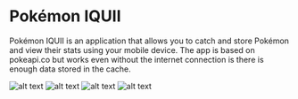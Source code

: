 # Pokémon IQUII

Pokémon IQUII is an application that allows you to catch and store Pokémon and view their stats using your mobile device.
The app is based on pokeapi.co but works even without the internet connection is there is enough data stored in the cache.

![alt text](https://i.postimg.cc/d1S1VzFh/Whats-App-Image-2022-08-13-at-16-49-19.jpg)
![alt text](https://i.postimg.cc/SR2K2DQD/Whats-App-Image-2022-08-13-at-16-49-20.jpg)
![alt text](https://i.postimg.cc/5yh2wL61/Whats-App-Image-2022-08-13-at-16-49-20-1.jpg)
![alt text](https://i.postimg.cc/DfH0kk5D/Whats-App-Image-2022-08-13-at-16-49-20-2.jpg)
